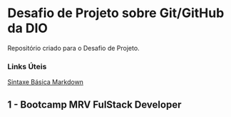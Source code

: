 # Desafio de Projeto sobre Git/GitHub da DIO

Repositório criado para o Desafio de Projeto.

### Links Úteis
[Sintaxe Básica Markdown](https://www.markdownguide.org/getting-started/)

## 1 - Bootcamp MRV FulStack Developer
